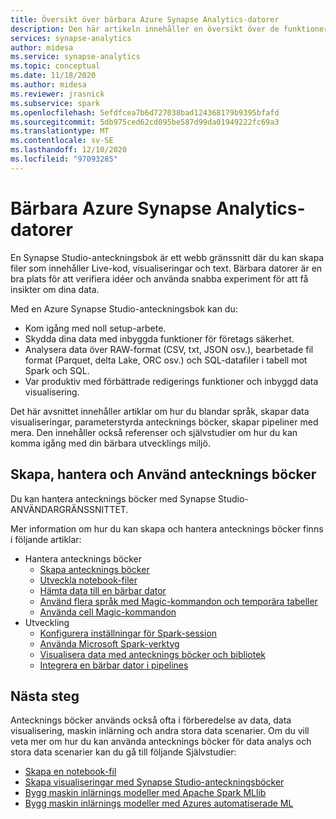 ```yaml
---
title: Översikt över bärbara Azure Synapse Analytics-datorer
description: Den här artikeln innehåller en översikt över de funktioner som är tillgängliga via Azure Synapse Analytics-anteckningsböcker.
services: synapse-analytics
author: midesa
ms.service: synapse-analytics
ms.topic: conceptual
ms.date: 11/18/2020
ms.author: midesa
ms.reviewer: jrasnick
ms.subservice: spark
ms.openlocfilehash: 5efdfcea7b6d727038bad124368179b9395bfafd
ms.sourcegitcommit: 5db975ced62cd095be587d99da01949222fc69a3
ms.translationtype: MT
ms.contentlocale: sv-SE
ms.lasthandoff: 12/10/2020
ms.locfileid: "97093285"
---
```

# <a name="azure-synapse-analytics-notebooks"></a>Bärbara Azure Synapse Analytics-datorer

En Synapse Studio-anteckningsbok är ett webb gränssnitt där du kan skapa filer som innehåller Live-kod, visualiseringar och text. Bärbara datorer är en bra plats för att verifiera idéer och använda snabba experiment för att få insikter om dina data. 

Med en Azure Synapse Studio-anteckningsbok kan du:

* Kom igång med noll setup-arbete.
* Skydda dina data med inbyggda funktioner för företags säkerhet.
* Analysera data över RAW-format (CSV, txt, JSON osv.), bearbetade fil format (Parquet, delta Lake, ORC osv.) och SQL-datafiler i tabell mot Spark och SQL.
* Var produktiv med förbättrade redigerings funktioner och inbyggd data visualisering.

Det här avsnittet innehåller artiklar om hur du blandar språk, skapar data visualiseringar, parameterstyrda antecknings böcker, skapar pipeliner med mera. Den innehåller också referenser och självstudier om hur du kan komma igång med din bärbara utvecklings miljö.

## <a name="create-manage-and-use-notebooks"></a>Skapa, hantera och Använd antecknings böcker
Du kan hantera antecknings böcker med Synapse Studio-ANVÄNDARGRÄNSSNITTET. 

Mer information om hur du kan skapa och hantera antecknings böcker finns i följande artiklar:
  - Hantera antecknings böcker
    - [Skapa antecknings böcker](./spark/../apache-spark-development-using-notebooks.md#create-a-notebook)
    - [Utveckla notebook-filer](./spark/../apache-spark-development-using-notebooks.md#develop-notebooks)
    - [Hämta data till en bärbar dator](./spark/../apache-spark-development-using-notebooks.md#bring-data-to-a-notebook)
    - [Använd flera språk med Magic-kommandon och temporära tabeller](./spark/../apache-spark-development-using-notebooks.md#integrate-a-notebook)
    - [Använda cell Magic-kommandon](./spark/../apache-spark-development-using-notebooks.md#magic-commands)
  - Utveckling
    - [Konfigurera inställningar för Spark-session](./spark/../apache-spark-development-using-notebooks.md#spark-session-config)
    - [Använda Microsoft Spark-verktyg](./spark/../microsoft-spark-utilities.md)
    - [Visualisera data med antecknings böcker och bibliotek](./spark/../apache-spark-data-visualization.md)
    - [Integrera en bärbar dator i pipelines](./spark/../apache-spark-development-using-notebooks.md#integrate-a-notebook)


## <a name="next-steps"></a>Nästa steg
Antecknings böcker används också ofta i förberedelse av data, data visualisering, maskin inlärning och andra stora data scenarier. Om du vill veta mer om hur du kan använda antecknings böcker för data analys och stora data scenarier kan du gå till följande Självstudier:
  - [Skapa en notebook-fil](./spark/../../quickstart-apache-spark-notebook.md)
  - [Skapa visualiseringar med Synapse Studio-anteckningsböcker](./spark/../apache-spark-data-visualization-tutorial.md)
  - [Bygg maskin inlärnings modeller med Apache Spark MLlib](./spark/../apache-spark-machine-learning-mllib-notebook.md)
  - [Bygg maskin inlärnings modeller med Azures automatiserade ML](./spark/../apache-spark-azure-machine-learning-tutorial.md)